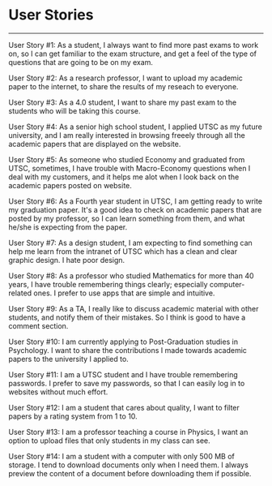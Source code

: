# User Stories
--------------------
User Story #1:
As a student, I always want to find more past exams to work on, so I can get familiar to the exam structure, and get a feel of the type of questions that are going to be on my exam.

User Story #2:
As a research professor, I want to upload my academic paper to the internet, to share the results of my reseach to everyone.

User Story #3:
As a 4.0 student, I want to share my past exam to the students who will be taking this course.

User Story #4:
As a senior high school student, I applied UTSC as my future university, and I am really interested in browsing freeely through all the academic papers that are displayed on the website.

User Story #5:
As someone who studied Economy and graduated from UTSC, sometimes, I have trouble with Macro-Economy questions when I deal with my customers, and it helps me alot when I look back on the academic papers posted on website.

User Story #6:
As a Fourth year student in UTSC, I am getting ready to write my graduation paper. It's a good idea to check on academic papers that are posted by my professor, so I can learn something from them, and what he/she is expecting from the paper.

User Story #7:
As a design student, I am expecting to find something can help me learn from the intranet of UTSC which has a clean and clear graphic design. I hate poor design.

User Story #8:
As a professor who studied Mathematics for more than 40 years, I have trouble remembering things clearly; especially computer-related ones. I prefer to use apps that are simple and intuitive.

User Story #9:
As a TA, I really like to discuss academic material with other students, and notify them of their mistakes. So I think is good to have a comment section.

User Story #10:
I am currently applying to Post-Graduation studies in Psychology. I want to share the contributions I made towards academic papers to the university I applied to.

User Story #11:
I am a UTSC student and I have trouble remembering passwords. I prefer to save my passwords, so that I can easily log in to websites without much effort.

User Story #12:
I am a student that cares about quality, I want to filter papers by a rating system from 1 to 10.

User Story #13:
I am a professor teaching a course in Physics, I want an option to upload files that only students in my class can see.

User Story #14:
I am a student with a computer with only 500 MB of storage. I tend to download documents only when I need them. I always preview the content of a document before downloading them if possible.